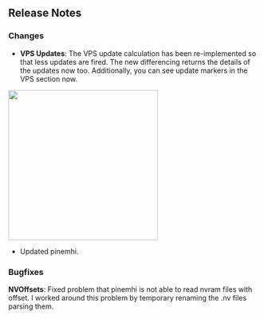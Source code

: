 ## Release Notes

### Changes

- **VPS Updates**: The VPS update calculation has been re-implemented so that less updates are fired. The new differencing returns the details of the updates now too. Additionally, you can see update markers in the VPS section now.  

<img src="https://raw.githubusercontent.com/syd711/vpin-studio/main/documentation/vps/update-markers.png" width="300" />

- Updated pinemhi.

### Bugfixes

**NVOffsets**: Fixed problem that pinemhi is not able to read nvram files with offset. I worked around this problem by temporary renaming the .nv files parsing them.
